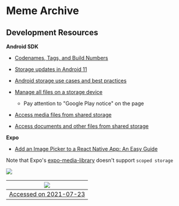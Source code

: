 # Meme Archive

## Development Resources

**Android SDK**

* [Codenames, Tags, and Build Numbers](https://source.android.com/setup/start/build-numbers#honeycomb-gpl-modules)

* [Storage updates in Android 11](https://developer.android.com/about/versions/11/privacy/storage)
* [Android storage use cases and best practices](https://developer.android.com/training/data-storage/use-cases#share-media-all)
* [Manage all files on a storage device](https://developer.android.com/training/data-storage/manage-all-files)
  - Pay attention to "Google Play notice" on the page
* [Access media files from shared storage](https://developer.android.com/training/data-storage/shared/media)
* [Access documents and other files from shared storage](https://developer.android.com/training/data-storage/shared/documents-files)

**Expo**

* [Add an Image Picker to a React Native App: An Easy Guide](https://blog.waldo.io/add-an-image-picker-react-native-app/)

Note that Expo's [expo-media-library](https://github.com/expo/expo/tree/master/packages/expo-media-library) doesn't support `scoped storage`
 
 ![](https://i.imgur.com/qTBBNYr.png)
 
 
 
| ![](https://i.imgur.com/qTBBNYr.png) |
|:--:|
| [Accessed on 2021-07-23](https://github.com/expo/expo/blob/1a3e667819baf44df7b26a4d775d7ed10e3e6663/packages/expo-media-library/README.md)|
